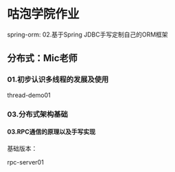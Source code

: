 # 咕泡学院作业

spring-orm: 02.基于Spring JDBC手写定制自己的ORM框架



## 分布式：Mic老师

### 01.初步认识多线程的发展及使用

thread-demo01

### 03.分布式架构基础

#### 03.RPC通信的原理以及手写实现

基础版本：

rpc-server01









